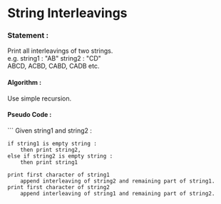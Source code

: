 String Interleavings
=====================

<h3> Statement : </h3>
Print all interleavings of two strings. <br>
e.g. string1 : "AB" string2 : "CD" <br>
ABCD, ACBD, CABD, CADB etc.

<h4>
Algorithm :
</h4>
Use simple recursion.

<h4>
Pseudo Code :
</h4>
```
Given string1 and string2 :

	if string1 is empty string :
		then print string2,
	else if string2 is empty string :
		then print string1
		
	print first character of string1
		append interleaving of string2 and remaining part of string1.
	print first character of string2
		append interleaving of string1 and remaining part of string2.
```
